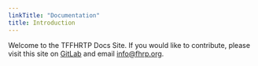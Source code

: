 ```yaml
---
linkTitle: "Documentation"
title: Introduction
---
```


Welcome to the TFFHRTP Docs Site. If you would like to contribute, please visit this site on [GitLab](https://github.com/tffhrtp/tffhrtp-docs/) and email [info@fhrp.org](mailto:info@fhrp.org).